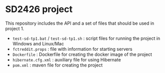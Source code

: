 # SD2426 project

This repository includes the API and a set of files that should be used in project 1.

* ```test-sd-tp1.bat``` / ```test-sd-tp1.sh``` :  script files for running the project in Windows and Linux/Mac
* ```fctreddit.props``` : file with information for starting servers
* ```Dockerfile``` : Dockerfile for creating the docker image of the project
* ```hibernate.cfg.xml``` : auxiliary file for using Hibernate
* ```pom.xml``` : maven file for creating the project
